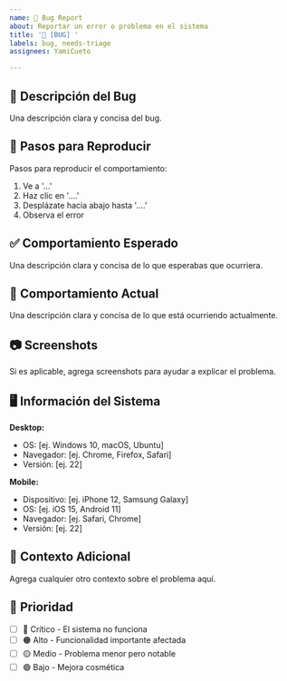 ```yaml
---
name: 🐛 Bug Report
about: Reportar un error o problema en el sistema
title: '🐛 [BUG] '
labels: bug, needs-triage
assignees: YamiCueto

---
```


## 🐛 Descripción del Bug
Una descripción clara y concisa del bug.

## 🔄 Pasos para Reproducir
Pasos para reproducir el comportamiento:
1. Ve a '...'
2. Haz clic en '....'
3. Desplázate hacia abajo hasta '....'
4. Observa el error

## ✅ Comportamiento Esperado
Una descripción clara y concisa de lo que esperabas que ocurriera.

## 📱 Comportamiento Actual
Una descripción clara y concisa de lo que está ocurriendo actualmente.

## 📷 Screenshots
Si es aplicable, agrega screenshots para ayudar a explicar el problema.

## 🖥️ Información del Sistema
**Desktop:**
- OS: [ej. Windows 10, macOS, Ubuntu]
- Navegador: [ej. Chrome, Firefox, Safari]
- Versión: [ej. 22]

**Mobile:**
- Dispositivo: [ej. iPhone 12, Samsung Galaxy]
- OS: [ej. iOS 15, Android 11]
- Navegador: [ej. Safari, Chrome]
- Versión: [ej. 22]

## 📝 Contexto Adicional
Agrega cualquier otro contexto sobre el problema aquí.

## 🎯 Prioridad
- [ ] 🔴 Crítico - El sistema no funciona
- [ ] 🟠 Alto - Funcionalidad importante afectada
- [ ] 🟡 Medio - Problema menor pero notable
- [ ] 🟢 Bajo - Mejora cosmética